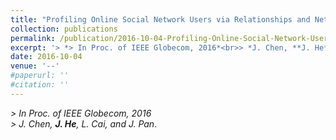 ```yaml
---
title: "Profiling Online Social Network Users via Relationships and Network Characteristics"
collection: publications
permalink: /publication/2016-10-04-Profiling-Online-Social-Network-Users/
excerpt: '> *> In Proc. of IEEE Globecom, 2016*<br>> *J. Chen, **J. He**, L. Cai, and J. Pan*.'
date: 2016-10-04
venue: '--'
#paperurl: ''
#citation: ''
---
```

*> In Proc. of IEEE Globecom, 2016*  
*> J. Chen, **J. He**, L. Cai, and J. Pan*.